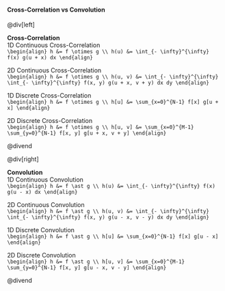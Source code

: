 #### Cross-Correlation vs Convolution

@div[left]

__Cross-Correlation__<br>
1D Continuous Cross-Correlation<br>
`\begin{align} h &= f \otimes g \\ h(u) &= \int_{- \infty}^{\infty} f(x) g(u + x) dx \end{align}`

2D Continuous Cross-Correlation<br>
`\begin{align} h &= f \otimes g \\ h(u, v) &= \int_{- \infty}^{\infty} \int_{- \infty}^{\infty} f(x, y) g(u + x, v + y) dx dy \end{align}`

1D Discrete Cross-Correlation<br>
`\begin{align} h &= f \otimes g \\ h[u] &= \sum_{x=0}^{N-1} f[x] g[u + x] \end{align}`

2D Discrete Cross-Correlation<br>
`\begin{align} h &= f \otimes g \\ h[u, v] &= \sum_{x=0}^{M-1} \sum_{y=0}^{N-1} f[x, y] g[u + x, v + y] \end{align}`

@divend

@div[right]

__Convolution__<br>
1D Continuous Convolution<br>
`\begin{align} h &= f \ast g \\ h(u) &= \int_{- \infty}^{\infty} f(x) g(u - x) dx \end{align}`

2D Continuous Convolution<br>
`\begin{align} h &= f \ast g \\ h(u, v) &= \int_{- \infty}^{\infty} \int_{- \infty}^{\infty} f(x, y) g(u - x, v - y) dx dy \end{align}`

1D Discrete Convolution<br>
`\begin{align} h &= f \ast g \\ h[u] &= \sum_{x=0}^{N-1} f[x] g[u - x] \end{align}`

2D Discrete Convolution<br>
`\begin{align} h &= f \ast g \\ h[u, v] &= \sum_{x=0}^{M-1} \sum_{y=0}^{N-1} f[x, y] g[u - x, v - y] \end{align}`

@divend